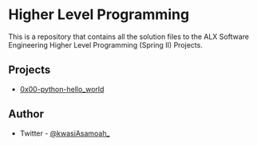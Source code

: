 # Higher Level Programming

This is a repository that contains all the solution files to the 
ALX Software Engineering Higher Level Programming (Spring II) Projects.

## Projects

- [0x00-python-hello_world](./0x00-python-hello_world)

## Author

- Twitter - [@kwasiAsamoah_](https://www.twitter.com/kwasiAsamoah_)
